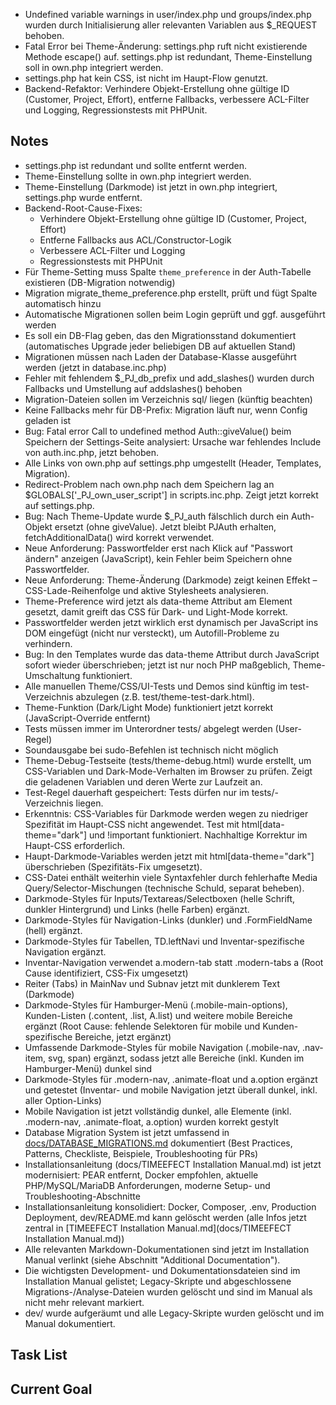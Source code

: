 - Undefined variable warnings in user/index.php und groups/index.php wurden durch Initialisierung aller relevanten Variablen aus $_REQUEST behoben.
- Fatal Error bei Theme-Änderung: settings.php ruft nicht existierende Methode escape() auf. settings.php ist redundant, Theme-Einstellung soll in own.php integriert werden.
- settings.php hat kein CSS, ist nicht im Haupt-Flow genutzt.
- Backend-Refaktor: Verhindere Objekt-Erstellung ohne gültige ID (Customer, Project, Effort), entferne Fallbacks, verbessere ACL-Filter und Logging, Regressionstests mit PHPUnit.

## Notes
- settings.php ist redundant und sollte entfernt werden.
- Theme-Einstellung sollte in own.php integriert werden.
- Theme-Einstellung (Darkmode) ist jetzt in own.php integriert, settings.php wurde entfernt.
- Backend-Root-Cause-Fixes:
  - Verhindere Objekt-Erstellung ohne gültige ID (Customer, Project, Effort)
  - Entferne Fallbacks aus ACL/Constructor-Logik
  - Verbessere ACL-Filter und Logging
  - Regressionstests mit PHPUnit
- Für Theme-Setting muss Spalte `theme_preference` in der Auth-Tabelle existieren (DB-Migration notwendig)
- Migration migrate_theme_preference.php erstellt, prüft und fügt Spalte automatisch hinzu
- Automatische Migrationen sollen beim Login geprüft und ggf. ausgeführt werden
- Es soll ein DB-Flag geben, das den Migrationsstand dokumentiert (automatisches Upgrade jeder beliebigen DB auf aktuellen Stand)
- Migrationen müssen nach Laden der Database-Klasse ausgeführt werden (jetzt in database.inc.php)
- Fehler mit fehlendem $_PJ_db_prefix und add_slashes() wurden durch Fallbacks und Umstellung auf addslashes() behoben
- Migration-Dateien sollen im Verzeichnis sql/ liegen (künftig beachten)
- Keine Fallbacks mehr für DB-Prefix: Migration läuft nur, wenn Config geladen ist
- Bug: Fatal error Call to undefined method Auth::giveValue() beim Speichern der Settings-Seite analysiert: Ursache war fehlendes Include von auth.inc.php, jetzt behoben.
- Alle Links von own.php auf settings.php umgestellt (Header, Templates, Migration).
- Redirect-Problem nach own.php nach dem Speichern lag an $GLOBALS['_PJ_own_user_script'] in scripts.inc.php. Zeigt jetzt korrekt auf settings.php.
- Bug: Nach Theme-Update wurde $_PJ_auth fälschlich durch ein Auth-Objekt ersetzt (ohne giveValue). Jetzt bleibt PJAuth erhalten, fetchAdditionalData() wird korrekt verwendet.
- Neue Anforderung: Passwortfelder erst nach Klick auf "Passwort ändern" anzeigen (JavaScript), kein Fehler beim Speichern ohne Passwortfelder.
- Neue Anforderung: Theme-Änderung (Darkmode) zeigt keinen Effekt – CSS-Lade-Reihenfolge und aktive Stylesheets analysieren.
- Theme-Preference wird jetzt als data-theme Attribut am <html> Element gesetzt, damit greift das CSS für Dark- und Light-Mode korrekt.
- Passwortfelder werden jetzt wirklich erst dynamisch per JavaScript ins DOM eingefügt (nicht nur versteckt), um Autofill-Probleme zu verhindern.
- Bug: In den Templates wurde das data-theme Attribut durch JavaScript sofort wieder überschrieben; jetzt ist nur noch PHP maßgeblich, Theme-Umschaltung funktioniert.
- Alle manuellen Theme/CSS/UI-Tests und Demos sind künftig im test-Verzeichnis abzulegen (z.B. test/theme-test-dark.html).
- Theme-Funktion (Dark/Light Mode) funktioniert jetzt korrekt (JavaScript-Override entfernt)
- Tests müssen immer im Unterordner tests/ abgelegt werden (User-Regel)
- Soundausgabe bei sudo-Befehlen ist technisch nicht möglich
- Theme-Debug-Testseite (tests/theme-debug.html) wurde erstellt, um CSS-Variablen und Dark-Mode-Verhalten im Browser zu prüfen. Zeigt die geladenen Variablen und deren Werte zur Laufzeit an.
- Test-Regel dauerhaft gespeichert: Tests dürfen nur im tests/-Verzeichnis liegen.
- Erkenntnis: CSS-Variables für Darkmode werden wegen zu niedriger Spezifität im Haupt-CSS nicht angewendet. Test mit html[data-theme="dark"] und !important funktioniert. Nachhaltige Korrektur im Haupt-CSS erforderlich.
- Haupt-Darkmode-Variables werden jetzt mit html[data-theme="dark"] überschrieben (Spezifitäts-Fix umgesetzt).
- CSS-Datei enthält weiterhin viele Syntaxfehler durch fehlerhafte Media Query/Selector-Mischungen (technische Schuld, separat beheben).
- Darkmode-Styles für Inputs/Textareas/Selectboxen (helle Schrift, dunkler Hintergrund) und Links (helle Farben) ergänzt.
- Darkmode-Styles für Navigation-Links (dunkler) und .FormFieldName (hell) ergänzt.
- Darkmode-Styles für Tabellen, TD.leftNavi und Inventar-spezifische Navigation ergänzt.
- Inventar-Navigation verwendet a.modern-tab statt .modern-tabs a (Root Cause identifiziert, CSS-Fix umgesetzt)
- Reiter (Tabs) in MainNav und Subnav jetzt mit dunklerem Text (Darkmode)
- Darkmode-Styles für Hamburger-Menü (.mobile-main-options), Kunden-Listen (.content, .list, A.list) und weitere mobile Bereiche ergänzt (Root Cause: fehlende Selektoren für mobile und Kunden-spezifische Bereiche, jetzt ergänzt)
- Umfassende Darkmode-Styles für mobile Navigation (.mobile-nav, .nav-item, svg, span) ergänzt, sodass jetzt alle Bereiche (inkl. Kunden im Hamburger-Menü) dunkel sind
- Darkmode-Styles für .modern-nav, .animate-float und a.option ergänzt und getestet (Inventar- und mobile Navigation jetzt überall dunkel, inkl. aller Option-Links)
- Mobile Navigation ist jetzt vollständig dunkel, alle Elemente (inkl. .modern-nav, .animate-float, a.option) wurden korrekt gestylt
- Database Migration System ist jetzt umfassend in [docs/DATABASE_MIGRATIONS.md](docs/DATABASE_MIGRATIONS.md) dokumentiert (Best Practices, Patterns, Checkliste, Beispiele, Troubleshooting für PRs)
- Installationsanleitung (docs/TIMEEFECT Installation Manual.md) ist jetzt modernisiert: PEAR entfernt, Docker empfohlen, aktuelle PHP/MySQL/MariaDB Anforderungen, moderne Setup- und Troubleshooting-Abschnitte
- Installationsanleitung konsolidiert: Docker, Composer, .env, Production Deployment, dev/README.md kann gelöscht werden (alle Infos jetzt zentral in [TIMEEFECT Installation Manual.md](docs/TIMEEFECT Installation Manual.md))
- Alle relevanten Markdown-Dokumentationen sind jetzt im Installation Manual verlinkt (siehe Abschnitt "Additional Documentation").
- Die wichtigsten Development- und Dokumentationsdateien sind im Installation Manual gelistet; Legacy-Skripte und abgeschlossene Migrations-/Analyse-Dateien wurden gelöscht und sind im Manual als nicht mehr relevant markiert.
- dev/ wurde aufgeräumt und alle Legacy-Skripte wurden gelöscht und im Manual dokumentiert.

## Task List

## Current Goal